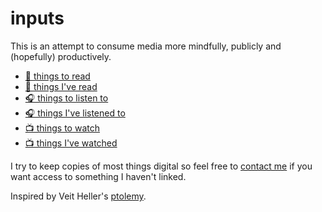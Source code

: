 # inputs

This is an attempt to consume media more mindfully, publicly and (hopefully) productively.

- [📖 things to read](reading/todo.md)
- [📖 things I've read](reading/done.md)
- [🎧 things to listen to](listening/todo.md)
- [🎧 things I've listened to](listening/done.md)
- [📺 things to watch](watching/todo.md)
- [📺 things I've watched](watching/done.md)

I try to keep copies of most things digital so feel free to [contact me](http://tomisme.com) if you want access to something I haven't linked.

Inspired by Veit Heller's [ptolemy](https://github.com/hellerve/ptolemy).
